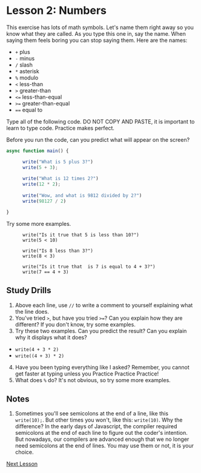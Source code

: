 # Lesson 2: Numbers

This exercise has lots of math symbols. Let's name them right away so you know what they are called. As you type this one in, say the name. When saying them feels boring you can stop saying them. Here are the names:

- `+` plus
- `-` minus
- `/` slash
- `*` asterisk
- `%` modulo
- `<` less-than
- `>` greater-than
- `<=` less-than-equal
- `>=` greater-than-equal
- `==` equal to

Type all of the following code. DO NOT COPY AND PASTE, it is important to learn to type code. Practice makes perfect.

Before you run the code, can you predict what will appear on the screen?

```javascript
async function main() {

      write("What is 5 plus 3?")
      write(5 + 3);
      
      write("What is 12 times 2?")
      write(12 * 2);
      
      write("Wow, and what is 9812 divided by 2?")
      write(98127 / 2)

}
```

Try some more examples.

```
      write("Is it true that 5 is less than 10?")
      write(5 < 10)

      write("Is 8 less than 3?")
      write(8 < 3)

      write("Is it true that  is 7 is equal to 4 + 3?")
      write(7 == 4 + 3)

```

## Study Drills
1. Above each line, use `//` to write a comment to yourself explaining what the line does.
2. You've tried `>`, but have you tried `>=`? Can you explain how they are different? If you don't know, try some examples. 
3. Try these two examples. Can you predict the result? Can you explain why it displays what it does?
  - `write(4 + 3 * 2)`
  - `write((4 + 3) * 2)`
4. Have you been typing everything like I asked? Remember, you cannot get faster at typing unless you Practice Practice Practice!
5. What does `%` do? It's not obvious, so try some more examples.

## Notes
1. Sometimes you'll see semicolons at the end of a line, like this `write(10);`. But other times you won't, like this: `write(10)`. Why the difference? In the early days of Javascript, the compiler required semicolons at the end of each line to figure out the coder's intention. But nowadays, our compilers are advanced enough that we no longer need semicolons at the end of lines. You may use them or not, it is your choice.

[Next Lesson](Lesson_03.md)

